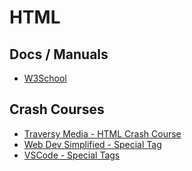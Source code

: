 # HTML

## Docs / Manuals

- [W3School](https://www.w3schools.com/html/)

## Crash Courses

- [Traversy Media - HTML Crash Course](https://www.youtube.com/watch?v=UB1O30fR-EE)
- [Web Dev Simplified - Special Tag](https://www.youtube.com/watch?v=iX_QyjdctsQ)
- [VSCode - Special Tags](https://www.youtube.com/watch?v=9lP8TcVJv-I)